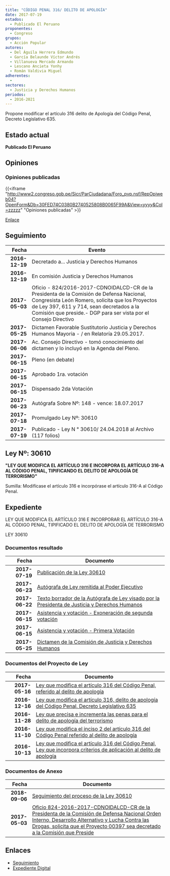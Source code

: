 ```yaml
---
title: "CÓDIGO PENAL 316/ DELITO DE APOLOGÍA"
date: 2017-07-19
estados: 
  - Publicado El Peruano
proponentes: 
  - Congreso
grupos: 
  - Acción Popular
autores: 
  - Del Águila Herrera Edmundo
  - García Belaunde Víctor Andrés
  - Villanueva Mercado Armando
  - Lescano Ancieta Yonhy
  - Román Valdivia Miguel
adherentes: 
  - 
sectores: 
  - Justicia y Derechos Humanos
periodos: 
  - 2016-2021
---
```


Propone modificar el artículo 316 delito de Apología del Código Penal, Decreto Legislativo 635.


## Estado actual

**Publicado El Peruano**

## Opiniones

### Opiniones publicadas

{{<iframe "http://www2.congreso.gob.pe/Sicr/ParCiudadana/Foro_pvp.nsf/RepOpiweb04?OpenForm&Db=30FED74C0380B2740525808B0065F99A&View=yyyy&Col=zzzzz" "Opiniones publicadas" >}}

[Enlace](http://www2.congreso.gob.pe/Sicr/ParCiudadana/Foro_pvp.nsf/RepOpiweb04?OpenForm&Db=30FED74C0380B2740525808B0065F99A&View=yyyy&Col=zzzzz)

## Seguimiento

| Fecha | Evento |
|------:|--------|
| **2016-12-19** | Decretado a... Justicia y Derechos Humanos|
| **2016-12-19** | En comisión Justicia y Derechos Humanos|
| **2017-05-03** | Oficio - 824/2016-2017-CDNOIDALCD-CR de la Presidenta de la Comisión de Defensa Nacional, Congresista León Romero, solicita que los Proyectos de Ley 397, 611 y 714, sean decretados a la Comisión que preside.- DGP para ser vista por el Consejo Directivo|
| **2017-05-25** | Dictamen Favorable Sustitutorio Justicia y Derechos Humanos Mayoria - / en Relatoría 29.05.2017.|
| **2017-06-06** | Ac. Consejo Directivo - tomó conocimiento del dictamen y lo incluyó en la Agenda del Pleno.|
| **2017-06-15** | Pleno (en debate)|
| **2017-06-15** | Aprobado 1ra. votación|
| **2017-06-15** | Dispensado 2da Votación|
| **2017-06-23** | Autógrafa Sobre Nº: 148 - vence: 18.07.2017|
| **2017-07-18** | Promulgado Ley Nº: 30610|
| **2017-07-19** | Publicado - Ley N ° 30610/ 24.04.2018 al Archivo (117 folios)|

## Ley Nº: 30610

**"LEY QUE MODIFICA EL ARTÍCULO 316 E INCORPORA EL ARTÍCULO 316-A AL CÓDIGO PENAL, TIPIFICANDO EL DELITO DE APOLOGÍA DE TERRORISMO"**

Sumilla: Modifícase el artículo 316 e incorpórase el artículo 316-A al Código Penal.


## Expediente

LEY QUE MODIFICA EL ARTÍCULO 316 E INCORPORAR EL ARTÍCULO 316-A AL CÓDIGO PENAL, TIPIFICADO EL DELITO DE APOLOGÍA DE TERRORISMO

LEY 30610


### Documentos resultado

| Fecha | Documento |
|------:|--------|
| **2017-07-19** | [Publicación de la Ley 30610](http://www.leyes.congreso.gob.pe/Documentos/2016_2021/ADLP/Normas_Legales/30610-LEY..pdf) |
| **2017-06-23** | [Autógrafa de Ley remitida al Poder Ejecutivo](http://www.leyes.congreso.gob.pe/Documentos/2016_2021/ADLP/Texto_Aprobado/AU0039720170623.pdf) |
| **2017-06-22** | [Texto borrador de la Autógrafa de Ley visado por la Presidenta de Justicia y Derechos Humanos](http://www.leyes.congreso.gob.pe/Documentos/2016_2021/Texto_Borrador_de_Autografa/BAU0039720170622.pdf) |
| **2017-06-15** | [Asistencia y votación - Exoneración de segunda votación](http://www.leyes.congreso.gob.pe/Documentos/2016_2021/Asistencia_y_Votacion/Proyectos_de_Ley/Exoneracion_de_Segunda_Votacion/ESV0039720170615.pdf) |
| **2017-06-15** | [Asistencia y votación - Primera Votación](http://www.leyes.congreso.gob.pe/Documentos/2016_2021/Asistencia_y_Votacion/Proyectos_de_Ley/AV0039720170615.pdf) |
| **2017-05-25** | [Dictamen de la Comisión de Justicia y Derechos Humanos](http://www.leyes.congreso.gob.pe/Documentos/2016_2021/Dictamenes/Proyectos_de_Ley/00397DC15MAY20170525..pdf) |

### Documentos del Proyecto de Ley

| Fecha | Documento |
|------:|--------|
| **2017-05-16** | [Ley que modifica el artículo 316 del Código Penal, referido al delito de apología](http://www.leyes.congreso.gob.pe/Documentos/2016_2021/Proyectos_de_Ley_y_de_Resoluciones_Legislativas/PL0139520170516.D.pdf) |
| **2016-12-16** | [Ley que modifica el artículo 316, delito de apología del Código Penal, Decreto Legislativo 635](http://www.leyes.congreso.gob.pe/Documentos/2016_2021/Proyectos_de_Ley_y_de_Resoluciones_Legislativas/PL0080120161216.pdf) |
| **2016-11-28** | [Ley que precisa e incrementa las penas para el delito de apología del terrorismo](http://www.leyes.congreso.gob.pe/Documentos/2016_2021/Proyectos_de_Ley_y_de_Resoluciones_Legislativas/PL0071420161128.pdf) |
| **2016-11-10** | [Ley que modifica el inciso 2 del artículo 316 del Código Penal referido al delito de apología](http://www.leyes.congreso.gob.pe/Documentos/2016_2021/Proyectos_de_Ley_y_de_Resoluciones_Legislativas/PL0061120161110..pdf) |
| **2016-10-13** | [Ley que modifica el artículo 316 del Código Penal, Ley que incorpora criterios de aplicación al delito de apología](http://www.leyes.congreso.gob.pe/Documentos/2016_2021/Proyectos_de_Ley_y_de_Resoluciones_Legislativas/PL0039720161013..pdf) |

### Documentos de Anexo

| Fecha | Documento |
|------:|--------|
| **2018-09-06** | [Seguimiento del proceso de la Ley 30610](http://www.leyes.congreso.gob.pe/Documentos/2016_2021/Seguimiento_de_Proyectos_de_Ley/00397PL20180906.pdf) |
| **2017-05-03** | [Oficio 824-2016-2017-CDNOIDALCD-CR de la Presidenta de la Comisión de Defensa Nacional Orden Interno, Desarrollo Alternativo y Lucha Contra las Drogas, solicita que el Proyecto 00397 sea decretado a la Comisión que Preside](http://www.leyes.congreso.gob.pe/Documentos/2016_2021/Oficios/Comisiones_Ordinarias/OFICIO-824-2016-2017-CDNOIDALCD-CR.pdf) |

## Enlaces 

- [Seguimiento](http://www2.congreso.gob.pe/Sicr/TraDocEstProc/CLProLey2016.nsf/f7fff46988ca05b1052578e100829cc7/386cb635f7993a510525808b00697920?OpenDocument)
- [Expediente Digital](http://www2.congreso.gob.pehttp://www2.congreso.gob.pe/Sicr/TraDocEstProc/CLProLey2016.nsf/f7fff46988ca05b1052578e100829cc7/386cb635f7993a510525808b00697920?OpenDocument&Click=05257FB7005EB655.eb71d0cf91d8294e05256cdf006b5706/$Body/0.1C6C)
